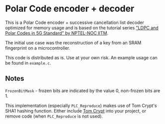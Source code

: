 # Polar Code encoder + decoder

This is a Polar Code encoder + successive cancellation list decoder optimized for memory usage and is based on the tutorial series ["LDPC and Polar Codes in 5G Standard" by NPTEL-NOC IITM](https://youtube.com/playlist?list=PLyqSpQzTE6M81HJ26ZaNv0V3ROBrcv-Kc).

The initial use case was the reconstruction of a key from an SRAM fingerprint on a microcontroller.

This code is distributed as is. Use at your own risk.
An example usage can be found in `example.c`.

## Notes

`FrozenBitMask` - frozen bits are indicated by the value 0, non-frozen bits are 1.

This implementation (especially `PLC_Reproduce`) makes use of Tom Crypt's SHA1 hashing function.
Either include [Tom Crypt](https://github.com/libtom/libtomcrypt) into your project, or remove code (when `PLC_Reproduce` is not used).
